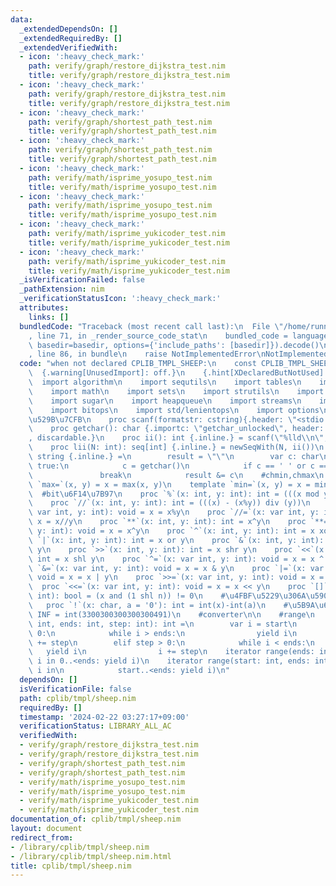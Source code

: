 ```yaml
---
data:
  _extendedDependsOn: []
  _extendedRequiredBy: []
  _extendedVerifiedWith:
  - icon: ':heavy_check_mark:'
    path: verify/graph/restore_dijkstra_test.nim
    title: verify/graph/restore_dijkstra_test.nim
  - icon: ':heavy_check_mark:'
    path: verify/graph/restore_dijkstra_test.nim
    title: verify/graph/restore_dijkstra_test.nim
  - icon: ':heavy_check_mark:'
    path: verify/graph/shortest_path_test.nim
    title: verify/graph/shortest_path_test.nim
  - icon: ':heavy_check_mark:'
    path: verify/graph/shortest_path_test.nim
    title: verify/graph/shortest_path_test.nim
  - icon: ':heavy_check_mark:'
    path: verify/math/isprime_yosupo_test.nim
    title: verify/math/isprime_yosupo_test.nim
  - icon: ':heavy_check_mark:'
    path: verify/math/isprime_yosupo_test.nim
    title: verify/math/isprime_yosupo_test.nim
  - icon: ':heavy_check_mark:'
    path: verify/math/isprime_yukicoder_test.nim
    title: verify/math/isprime_yukicoder_test.nim
  - icon: ':heavy_check_mark:'
    path: verify/math/isprime_yukicoder_test.nim
    title: verify/math/isprime_yukicoder_test.nim
  _isVerificationFailed: false
  _pathExtension: nim
  _verificationStatusIcon: ':heavy_check_mark:'
  attributes:
    links: []
  bundledCode: "Traceback (most recent call last):\n  File \"/home/runner/.local/lib/python3.10/site-packages/onlinejudge_verify/documentation/build.py\"\
    , line 71, in _render_source_code_stat\n    bundled_code = language.bundle(stat.path,\
    \ basedir=basedir, options={'include_paths': [basedir]}).decode()\n  File \"/home/runner/.local/lib/python3.10/site-packages/onlinejudge_verify/languages/nim.py\"\
    , line 86, in bundle\n    raise NotImplementedError\nNotImplementedError\n"
  code: "when not declared CPLIB_TMPL_SHEEP:\n    const CPLIB_TMPL_SHEEP* = 1\n  \
    \  {.warning[UnusedImport]: off.}\n    {.hint[XDeclaredButNotUsed]: off.}\n  \
    \  import algorithm\n    import sequtils\n    import tables\n    import macros\n\
    \    import math\n    import sets\n    import strutils\n    import strformat\n\
    \    import sugar\n    import heapqueue\n    import streams\n    import deques\n\
    \    import bitops\n    import std/lenientops\n    import options\n    #\u5165\
    \u529B\u7CFB\n    proc scanf(formatstr: cstring){.header: \"<stdio.h>\", varargs.}\n\
    \    proc getchar(): char {.importc: \"getchar_unlocked\", header: \"<stdio.h>\"\
    , discardable.}\n    proc ii(): int {.inline.} = scanf(\"%lld\\n\", addr result)\n\
    \    proc lii(N: int): seq[int] {.inline.} = newSeqWith(N, ii())\n    proc si():\
    \ string {.inline.} =\n        result = \"\"\n        var c: char\n        while\
    \ true:\n            c = getchar()\n            if c == ' ' or c == '\\n':\n \
    \               break\n            result &= c\n    #chmin,chmax\n    template\
    \ `max=`(x, y) = x = max(x, y)\n    template `min=`(x, y) = x = min(x, y)\n  \
    \  #bit\u6F14\u7B97\n    proc `%`(x: int, y: int): int = (((x mod y)+y) mod y)\n\
    \    proc `//`(x: int, y: int): int = (((x) - (x%y)) div (y))\n    proc `%=`(x:\
    \ var int, y: int): void = x = x%y\n    proc `//=`(x: var int, y: int): void =\
    \ x = x//y\n    proc `**`(x: int, y: int): int = x^y\n    proc `**=`(x: var int,\
    \ y: int): void = x = x^y\n    proc `^`(x: int, y: int): int = x xor y\n    proc\
    \ `|`(x: int, y: int): int = x or y\n    proc `&`(x: int, y: int): int = x and\
    \ y\n    proc `>>`(x: int, y: int): int = x shr y\n    proc `<<`(x: int, y: int):\
    \ int = x shl y\n    proc `^=`(x: var int, y: int): void = x = x ^ y\n    proc\
    \ `&=`(x: var int, y: int): void = x = x & y\n    proc `|=`(x: var int, y: int):\
    \ void = x = x | y\n    proc `>>=`(x: var int, y: int): void = x = x >> y\n  \
    \  proc `<<=`(x: var int, y: int): void = x = x << y\n    proc `[]`(x: int, n:\
    \ int): bool = (x and (1 shl n)) != 0\n    #\u4FBF\u5229\u306A\u5909\u63DB\n \
    \   proc `!`(x: char, a = '0'): int = int(x)-int(a)\n    #\u5B9A\u6570\n    const\
    \ INF = int(3300300300300300491)\n    #converter\n\n    #range\n    iterator range(start:\
    \ int, ends: int, step: int): int =\n        var i = start\n        if step <\
    \ 0:\n            while i > ends:\n                yield i\n                i\
    \ += step\n        elif step > 0:\n            while i < ends:\n             \
    \   yield i\n                i += step\n    iterator range(ends: int): int = (for\
    \ i in 0..<ends: yield i)\n    iterator range(start: int, ends: int): int = (for\
    \ i in\n            start..<ends: yield i)\n"
  dependsOn: []
  isVerificationFile: false
  path: cplib/tmpl/sheep.nim
  requiredBy: []
  timestamp: '2024-02-22 03:27:17+09:00'
  verificationStatus: LIBRARY_ALL_AC
  verifiedWith:
  - verify/graph/restore_dijkstra_test.nim
  - verify/graph/restore_dijkstra_test.nim
  - verify/graph/shortest_path_test.nim
  - verify/graph/shortest_path_test.nim
  - verify/math/isprime_yosupo_test.nim
  - verify/math/isprime_yosupo_test.nim
  - verify/math/isprime_yukicoder_test.nim
  - verify/math/isprime_yukicoder_test.nim
documentation_of: cplib/tmpl/sheep.nim
layout: document
redirect_from:
- /library/cplib/tmpl/sheep.nim
- /library/cplib/tmpl/sheep.nim.html
title: cplib/tmpl/sheep.nim
---
```

